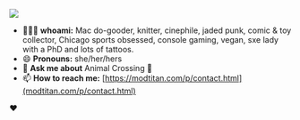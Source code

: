 ![](https://media.giphy.com/media/IazdAV1zjaGbBaGPgF/giphy.gif)

<!--
**smashism/smashism** is a ✨ _special_ ✨ repository because its `README.md` (this file) appears on your GitHub profile.

Here are some ideas to get you started:
-->
- 👩🏻‍💻 **whoami:** Mac do-gooder, knitter, cinephile, jaded punk, comic & toy collector, Chicago sports obsessed, console gaming, vegan, sxe lady with a PhD and lots of tattoos.
- 😄 **Pronouns:** she/her/hers
- 💬 **Ask me about** Animal Crossing 🌱
- 📫 **How to reach me:** [https://modtitan.com/p/contact.html](modtitan.com/p/contact.html)

❤️
